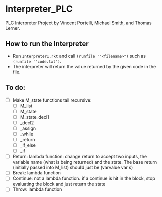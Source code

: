 # Interpreter_PLC
PLC Interpreter Project by Vincent Portelli, Michael Smith, and Thomas Lerner.

## How to run the Interpreter
* Run `Interpreter1.rkt` and call `(runfile '"<filename>")` such as `(runfile '"code.txt")`. 
* The interpreter will return the value returned by the given code in the file. 

## To do: 

- [ ] Make M_state functions tail recursive: 
	- [ ] M_list
	- [ ] M_state
	- [ ] M_state_decl1
	- [ ] _decl2
	- [ ] _assign
	- [ ] _while
	- [ ] _return
	- [ ] _if_else
	- [ ] _if
- [ ] Return: lambda function: change return to accept two inputs, the variable name (what is being returned) and the state. The base return (initially passed into M_list) should just be (varvalue var s)
- [ ] Break: lambda function
- [ ] Continue: not a lambda function. if a continue is hit in the block, stop evaluating the block and just return the state
- [ ] Throw: lambda function
